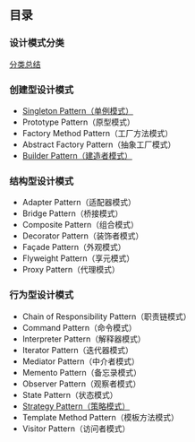 ## 目录

### 设计模式分类

[分类总结](https://github.com/yueyuanyang/knowledge/blob/master/java/designPattern/content/part1.md)

### 创建型设计模式

- [Singleton Pattern（单例模式）](https://github.com/yueyuanyang/knowledge/blob/master/java/designPattern/content/part3.md)
- Prototype Pattern（原型模式）
- Factory Method Pattern（工厂方法模式） 
- Abstract Factory Pattern（抽象工厂模式）
- [Builder Pattern（建造者模式）](https://github.com/yueyuanyang/knowledge/blob/master/java/designPattern/content/part2.md)

### 结构型设计模式

- Adapter Pattern（适配器模式） 
- Bridge Pattern（桥接模式）
- Composite Pattern（组合模式）
- Decorator Pattern（装饰者模式）
- Façade Pattern（外观模式）
- Flyweight Pattern（享元模式）
- Proxy Pattern（代理模式）   

### 行为型设计模式

- Chain of Responsibility Pattern（职责链模式）
- Command Pattern（命令模式）
- Interpreter Pattern（解释器模式）  
- Iterator Pattern（迭代器模式）
- Mediator Pattern（中介者模式）
- Memento Pattern（备忘录模式）
- Observer Pattern（观察者模式）
- State Pattern（状态模式）
- [Strategy Pattern（策略模式）](https://github.com/yueyuanyang/knowledge/blob/master/java/designPattern/content/part4.md)
- Template Method Pattern（模板方法模式）
- Visitor Pattern（访问者模式）

